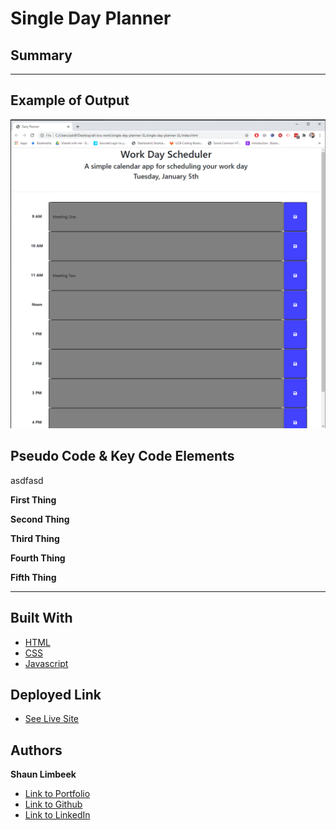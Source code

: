 # Single Day Planner

## Summary



<hr>

## Example of Output
![Picture of Website](./Assets/pic-of-site.png)

## Pseudo Code & Key Code Elements

asdfasd

**First Thing**



**Second Thing**



**Third Thing**




**Fourth Thing**



**Fifth Thing**

<hr>

## Built With

* [HTML](https://developer.mozilla.org/en-US/docs/Web/HTML)
* [CSS](https://developer.mozilla.org/en-US/docs/Web/CSS)
* [Javascript](https://developer.mozilla.org/en-us/docs/web/javascript)

## Deployed Link

* [See Live Site](https://slimbeek6.github.io/password_generator_SML/)


## Authors

**Shaun Limbeek** 
- [Link to Portfolio](https://slimbeek6.github.io/SML_Portfolio/index.html)
- [Link to Github](https://github.com/slimbeek6/)
- [Link to LinkedIn](https://www.linkedin.com/in/shaun-limbeek/)